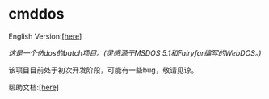 # cmddos
English Version:[[here]](./ENGLISHREADME.md)

*这是一个仿dos的batch项目。(灵感源于MSDOS 5.1和Fairyfar编写的WebDOS。)*

该项目目前处于初次开发阶段，可能有一些bug，敬请见谅。

帮助文档:[[here]](./docs/chinese/docs.md)

